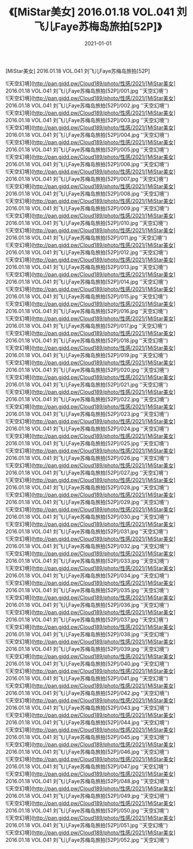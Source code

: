 ﻿---
layout: post
title:  《[MiStar美女] 2016.01.18 VOL.041 刘飞儿Faye苏梅岛旅拍[52P]》
date:   2021-01-01
img: http://pan.gjdd.pw/Cloud189/photo/性感/2021/[MiStar美女] 2016.01.18 VOL.041 刘飞儿Faye苏梅岛旅拍[52P]/000.jpg
categories: [美女, 性感, 泳衣]
---

[MiStar美女] 2016.01.18 VOL.041 刘飞儿Faye苏梅岛旅拍[52P]



![天空幻境](http://pan.gjdd.pw/Cloud189/photo/性感/2021/[MiStar美女] 2016.01.18 VOL.041 刘飞儿Faye苏梅岛旅拍[52P]/001.jpg ''天空幻境'') <br>
![天空幻境](http://pan.gjdd.pw/Cloud189/photo/性感/2021/[MiStar美女] 2016.01.18 VOL.041 刘飞儿Faye苏梅岛旅拍[52P]/002.jpg ''天空幻境'') <br>
![天空幻境](http://pan.gjdd.pw/Cloud189/photo/性感/2021/[MiStar美女] 2016.01.18 VOL.041 刘飞儿Faye苏梅岛旅拍[52P]/003.jpg ''天空幻境'') <br>
![天空幻境](http://pan.gjdd.pw/Cloud189/photo/性感/2021/[MiStar美女] 2016.01.18 VOL.041 刘飞儿Faye苏梅岛旅拍[52P]/004.jpg ''天空幻境'') <br>
![天空幻境](http://pan.gjdd.pw/Cloud189/photo/性感/2021/[MiStar美女] 2016.01.18 VOL.041 刘飞儿Faye苏梅岛旅拍[52P]/005.jpg ''天空幻境'') <br>
![天空幻境](http://pan.gjdd.pw/Cloud189/photo/性感/2021/[MiStar美女] 2016.01.18 VOL.041 刘飞儿Faye苏梅岛旅拍[52P]/006.jpg ''天空幻境'') <br>
![天空幻境](http://pan.gjdd.pw/Cloud189/photo/性感/2021/[MiStar美女] 2016.01.18 VOL.041 刘飞儿Faye苏梅岛旅拍[52P]/007.jpg ''天空幻境'') <br>
![天空幻境](http://pan.gjdd.pw/Cloud189/photo/性感/2021/[MiStar美女] 2016.01.18 VOL.041 刘飞儿Faye苏梅岛旅拍[52P]/008.jpg ''天空幻境'') <br>
![天空幻境](http://pan.gjdd.pw/Cloud189/photo/性感/2021/[MiStar美女] 2016.01.18 VOL.041 刘飞儿Faye苏梅岛旅拍[52P]/009.jpg ''天空幻境'') <br>
![天空幻境](http://pan.gjdd.pw/Cloud189/photo/性感/2021/[MiStar美女] 2016.01.18 VOL.041 刘飞儿Faye苏梅岛旅拍[52P]/010.jpg ''天空幻境'') <br>
![天空幻境](http://pan.gjdd.pw/Cloud189/photo/性感/2021/[MiStar美女] 2016.01.18 VOL.041 刘飞儿Faye苏梅岛旅拍[52P]/011.jpg ''天空幻境'') <br>
![天空幻境](http://pan.gjdd.pw/Cloud189/photo/性感/2021/[MiStar美女] 2016.01.18 VOL.041 刘飞儿Faye苏梅岛旅拍[52P]/012.jpg ''天空幻境'') <br>
![天空幻境](http://pan.gjdd.pw/Cloud189/photo/性感/2021/[MiStar美女] 2016.01.18 VOL.041 刘飞儿Faye苏梅岛旅拍[52P]/013.jpg ''天空幻境'') <br>
![天空幻境](http://pan.gjdd.pw/Cloud189/photo/性感/2021/[MiStar美女] 2016.01.18 VOL.041 刘飞儿Faye苏梅岛旅拍[52P]/014.jpg ''天空幻境'') <br>
![天空幻境](http://pan.gjdd.pw/Cloud189/photo/性感/2021/[MiStar美女] 2016.01.18 VOL.041 刘飞儿Faye苏梅岛旅拍[52P]/015.jpg ''天空幻境'') <br>
![天空幻境](http://pan.gjdd.pw/Cloud189/photo/性感/2021/[MiStar美女] 2016.01.18 VOL.041 刘飞儿Faye苏梅岛旅拍[52P]/016.jpg ''天空幻境'') <br>
![天空幻境](http://pan.gjdd.pw/Cloud189/photo/性感/2021/[MiStar美女] 2016.01.18 VOL.041 刘飞儿Faye苏梅岛旅拍[52P]/017.jpg ''天空幻境'') <br>
![天空幻境](http://pan.gjdd.pw/Cloud189/photo/性感/2021/[MiStar美女] 2016.01.18 VOL.041 刘飞儿Faye苏梅岛旅拍[52P]/018.jpg ''天空幻境'') <br>
![天空幻境](http://pan.gjdd.pw/Cloud189/photo/性感/2021/[MiStar美女] 2016.01.18 VOL.041 刘飞儿Faye苏梅岛旅拍[52P]/019.jpg ''天空幻境'') <br>
![天空幻境](http://pan.gjdd.pw/Cloud189/photo/性感/2021/[MiStar美女] 2016.01.18 VOL.041 刘飞儿Faye苏梅岛旅拍[52P]/020.jpg ''天空幻境'') <br>
![天空幻境](http://pan.gjdd.pw/Cloud189/photo/性感/2021/[MiStar美女] 2016.01.18 VOL.041 刘飞儿Faye苏梅岛旅拍[52P]/021.jpg ''天空幻境'') <br>
![天空幻境](http://pan.gjdd.pw/Cloud189/photo/性感/2021/[MiStar美女] 2016.01.18 VOL.041 刘飞儿Faye苏梅岛旅拍[52P]/022.jpg ''天空幻境'') <br>
![天空幻境](http://pan.gjdd.pw/Cloud189/photo/性感/2021/[MiStar美女] 2016.01.18 VOL.041 刘飞儿Faye苏梅岛旅拍[52P]/023.jpg ''天空幻境'') <br>
![天空幻境](http://pan.gjdd.pw/Cloud189/photo/性感/2021/[MiStar美女] 2016.01.18 VOL.041 刘飞儿Faye苏梅岛旅拍[52P]/024.jpg ''天空幻境'') <br>
![天空幻境](http://pan.gjdd.pw/Cloud189/photo/性感/2021/[MiStar美女] 2016.01.18 VOL.041 刘飞儿Faye苏梅岛旅拍[52P]/025.jpg ''天空幻境'') <br>
![天空幻境](http://pan.gjdd.pw/Cloud189/photo/性感/2021/[MiStar美女] 2016.01.18 VOL.041 刘飞儿Faye苏梅岛旅拍[52P]/026.jpg ''天空幻境'') <br>
![天空幻境](http://pan.gjdd.pw/Cloud189/photo/性感/2021/[MiStar美女] 2016.01.18 VOL.041 刘飞儿Faye苏梅岛旅拍[52P]/027.jpg ''天空幻境'') <br>
![天空幻境](http://pan.gjdd.pw/Cloud189/photo/性感/2021/[MiStar美女] 2016.01.18 VOL.041 刘飞儿Faye苏梅岛旅拍[52P]/028.jpg ''天空幻境'') <br>
![天空幻境](http://pan.gjdd.pw/Cloud189/photo/性感/2021/[MiStar美女] 2016.01.18 VOL.041 刘飞儿Faye苏梅岛旅拍[52P]/029.jpg ''天空幻境'') <br>
![天空幻境](http://pan.gjdd.pw/Cloud189/photo/性感/2021/[MiStar美女] 2016.01.18 VOL.041 刘飞儿Faye苏梅岛旅拍[52P]/030.jpg ''天空幻境'') <br>
![天空幻境](http://pan.gjdd.pw/Cloud189/photo/性感/2021/[MiStar美女] 2016.01.18 VOL.041 刘飞儿Faye苏梅岛旅拍[52P]/031.jpg ''天空幻境'') <br>
![天空幻境](http://pan.gjdd.pw/Cloud189/photo/性感/2021/[MiStar美女] 2016.01.18 VOL.041 刘飞儿Faye苏梅岛旅拍[52P]/032.jpg ''天空幻境'') <br>
![天空幻境](http://pan.gjdd.pw/Cloud189/photo/性感/2021/[MiStar美女] 2016.01.18 VOL.041 刘飞儿Faye苏梅岛旅拍[52P]/033.jpg ''天空幻境'') <br>
![天空幻境](http://pan.gjdd.pw/Cloud189/photo/性感/2021/[MiStar美女] 2016.01.18 VOL.041 刘飞儿Faye苏梅岛旅拍[52P]/034.jpg ''天空幻境'') <br>
![天空幻境](http://pan.gjdd.pw/Cloud189/photo/性感/2021/[MiStar美女] 2016.01.18 VOL.041 刘飞儿Faye苏梅岛旅拍[52P]/035.jpg ''天空幻境'') <br>
![天空幻境](http://pan.gjdd.pw/Cloud189/photo/性感/2021/[MiStar美女] 2016.01.18 VOL.041 刘飞儿Faye苏梅岛旅拍[52P]/036.jpg ''天空幻境'') <br>
![天空幻境](http://pan.gjdd.pw/Cloud189/photo/性感/2021/[MiStar美女] 2016.01.18 VOL.041 刘飞儿Faye苏梅岛旅拍[52P]/037.jpg ''天空幻境'') <br>
![天空幻境](http://pan.gjdd.pw/Cloud189/photo/性感/2021/[MiStar美女] 2016.01.18 VOL.041 刘飞儿Faye苏梅岛旅拍[52P]/038.jpg ''天空幻境'') <br>
![天空幻境](http://pan.gjdd.pw/Cloud189/photo/性感/2021/[MiStar美女] 2016.01.18 VOL.041 刘飞儿Faye苏梅岛旅拍[52P]/039.jpg ''天空幻境'') <br>
![天空幻境](http://pan.gjdd.pw/Cloud189/photo/性感/2021/[MiStar美女] 2016.01.18 VOL.041 刘飞儿Faye苏梅岛旅拍[52P]/040.jpg ''天空幻境'') <br>
![天空幻境](http://pan.gjdd.pw/Cloud189/photo/性感/2021/[MiStar美女] 2016.01.18 VOL.041 刘飞儿Faye苏梅岛旅拍[52P]/041.jpg ''天空幻境'') <br>
![天空幻境](http://pan.gjdd.pw/Cloud189/photo/性感/2021/[MiStar美女] 2016.01.18 VOL.041 刘飞儿Faye苏梅岛旅拍[52P]/042.jpg ''天空幻境'') <br>
![天空幻境](http://pan.gjdd.pw/Cloud189/photo/性感/2021/[MiStar美女] 2016.01.18 VOL.041 刘飞儿Faye苏梅岛旅拍[52P]/043.jpg ''天空幻境'') <br>
![天空幻境](http://pan.gjdd.pw/Cloud189/photo/性感/2021/[MiStar美女] 2016.01.18 VOL.041 刘飞儿Faye苏梅岛旅拍[52P]/044.jpg ''天空幻境'') <br>
![天空幻境](http://pan.gjdd.pw/Cloud189/photo/性感/2021/[MiStar美女] 2016.01.18 VOL.041 刘飞儿Faye苏梅岛旅拍[52P]/045.jpg ''天空幻境'') <br>
![天空幻境](http://pan.gjdd.pw/Cloud189/photo/性感/2021/[MiStar美女] 2016.01.18 VOL.041 刘飞儿Faye苏梅岛旅拍[52P]/046.jpg ''天空幻境'') <br>
![天空幻境](http://pan.gjdd.pw/Cloud189/photo/性感/2021/[MiStar美女] 2016.01.18 VOL.041 刘飞儿Faye苏梅岛旅拍[52P]/047.jpg ''天空幻境'') <br>
![天空幻境](http://pan.gjdd.pw/Cloud189/photo/性感/2021/[MiStar美女] 2016.01.18 VOL.041 刘飞儿Faye苏梅岛旅拍[52P]/048.jpg ''天空幻境'') <br>
![天空幻境](http://pan.gjdd.pw/Cloud189/photo/性感/2021/[MiStar美女] 2016.01.18 VOL.041 刘飞儿Faye苏梅岛旅拍[52P]/049.jpg ''天空幻境'') <br>
![天空幻境](http://pan.gjdd.pw/Cloud189/photo/性感/2021/[MiStar美女] 2016.01.18 VOL.041 刘飞儿Faye苏梅岛旅拍[52P]/050.jpg ''天空幻境'') <br>
![天空幻境](http://pan.gjdd.pw/Cloud189/photo/性感/2021/[MiStar美女] 2016.01.18 VOL.041 刘飞儿Faye苏梅岛旅拍[52P]/051.jpg ''天空幻境'') <br>
![天空幻境](http://pan.gjdd.pw/Cloud189/photo/性感/2021/[MiStar美女] 2016.01.18 VOL.041 刘飞儿Faye苏梅岛旅拍[52P]/052.jpg ''天空幻境'') <br>